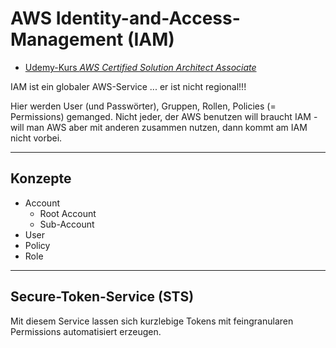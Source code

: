 # AWS Identity-and-Access-Management (IAM)

* [Udemy-Kurs *AWS Certified Solution Architect Associate*](https://www.udemy.com/course/aws-certified-solutions-architect-associate-saa-c02/learn/lecture/26098170#overview)

IAM ist ein globaler AWS-Service ... er ist nicht regional!!!

Hier werden User (und Passwörter), Gruppen, Rollen, Policies (= Permissions) gemanged. Nicht jeder, der AWS benutzen will braucht IAM - will man AWS aber mit anderen zusammen nutzen, dann kommt am IAM nicht vorbei.

---

## Konzepte

* Account
  * Root Account
  * Sub-Account
* User
* Policy
* Role

---

## Secure-Token-Service (STS)

Mit diesem Service lassen sich kurzlebige Tokens mit feingranularen Permissions automatisiert erzeugen.


